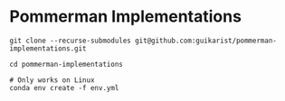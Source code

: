 # Pommerman Implementations

```shell
git clone --recurse-submodules git@github.com:guikarist/pommerman-implementations.git

cd pommerman-implementations

# Only works on Linux
conda env create -f env.yml
```
